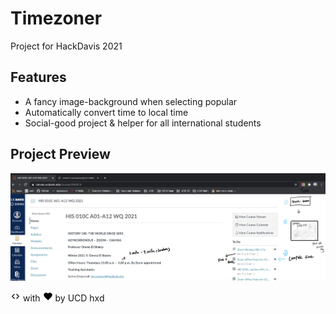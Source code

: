 # Timezoner
Project for HackDavis 2021 


## Features

*   A fancy image-background when selecting popular 
*   Automatically convert time to local time
*   Social-good project & helper for all international students

## Project Preview

![](project-preview/preview_Draft1.jpg?raw=true)





![](icons/code.png?raw=true) with ![](icons/love-fill.png?raw=true) by UCD hxd

